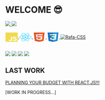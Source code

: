 # WELCOME 😎

<div>
  
  <a href="https://github.com/danieldificil">
  <img height="160em" src="https://github-readme-stats.vercel.app/api?username=danieldificil&show_icons=true&theme=midnight-purple&include_all_commits=true&count_private=true"/>
  <img height="160em"src="https://github-readme-stats.vercel.app/api/top-langs/?username=danieldificil&layout=compact&langs_count=7&theme=midnight-purple"/>
</div>
<div style="display: inline_block"><br>
  <img align="center" alt="Daniel-Js" height="30" width="40" src="https://raw.githubusercontent.com/devicons/devicon/master/icons/javascript/javascript-plain.svg">
  <img align="center" alt="Daniel-React" height="30" width="40" src="https://raw.githubusercontent.com/devicons/devicon/master/icons/react/react-original.svg">
  <img align="center" alt="Daniel-HTML" height="30" width="40" src="https://raw.githubusercontent.com/devicons/devicon/master/icons/html5/html5-original.svg">
  <img align="center" alt="Daniel-CSS" height="30" width="40" src="https://raw.githubusercontent.com/devicons/devicon/master/icons/css3/css3-original.svg">
  <img align="center" alt="Rafa-CSS" height="30" width="40"src="https://cdn.jsdelivr.net/gh/devicons/devicon/icons/nodejs/nodejs-plain.svg" />
</div>
  
  ##
 
<div> 
  <a href="https://www.linkedin.com/in/daniel-araujo-4372b9231/" target="_blank"><img src="https://img.shields.io/badge/-LinkedIn-%230077B5?style=for-the-badge&logo=linkedin&logoColor=white" target="_blank"></a>
  <a href="https://twitter.com/Deasking" target="_blank"><img src="https://img.shields.io/badge/Twitter-1DA1F2?style=for-the-badge&logo=twitter&logoColor=white" target="_blank"></a>
  <a href="https://www.youtube.com/channel/UCRCYhAd7QhV_OAJOqPQeJ9w" target="_blank"><img src="https://img.shields.io/badge/YouTube-FF0000?style=for-the-badge&logo=youtube&logoColor=white" target="_blank"></a>
  <a href="https://www.instagram.com/daniel.dificil/" target="_blank"><img src="https://img.shields.io/badge/-Instagram-%23E4405F?style=for-the-badge&logo=instagram&logoColor=white" target="_blank"></a>
 
</div>

  ## LAST WORK
  <div>
    <p><a href="https://react-planning.netlify.app/" target="_blank">PLANNING YOUR BUDGET WITH REACT.JS!!!</a></p> [WORK IN PROGRESS...]
  </div>
